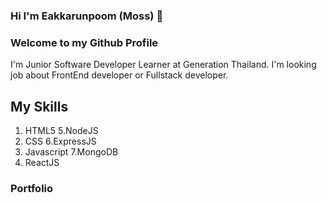 ### Hi I'm Eakkarunpoom (Moss) 👋
### Welcome to my Github Profile 

I'm Junior Software Developer Learner at Generation Thailand. 
I'm looking job about FrontEnd developer or Fullstack developer. 
## My Skills 
1. HTML5                5.NodeJS
2. CSS                  6.ExpressJS
3. Javascript           7.MongoDB
4. ReactJS

### Portfolio


<!--
**eakkarunpoom/eakkarunpoom** is a ✨ _special_ ✨ repository because its `README.md` (this file) appears on your GitHub profile.

Here are some ideas to get you started:

- 🔭 I’m currently working on ...
- 🌱 I’m currently learning ...
- 👯 I’m looking to collaborate on ...
- 🤔 I’m looking for help with ...
- 💬 Ask me about ...
- 📫 How to reach me: ...
- 😄 Pronouns: ...
- ⚡ Fun fact: ...
-->
